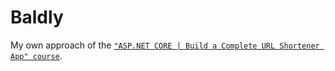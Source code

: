 # Baldly
 My own approach of the [`"ASP.NET CORE | Build a Complete URL Shortener App" course`]([[https://tailwindcss.com](https://www.youtube.com/playlist?list=PL2Q8rFbm-4rs6LR5OOzkFE4lS2iBW4Bis)https://www.youtube.com/playlist?list=PL2Q8rFbm-4rs6LR5OOzkFE4lS2iBW4Bis).
